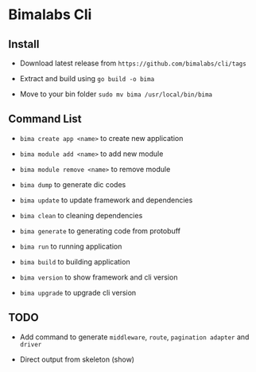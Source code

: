 # Bimalabs Cli

## Install

- Download latest release from `https://github.com/bimalabs/cli/tags`

- Extract and build using `go build -o bima`

- Move to your bin folder `sudo mv bima /usr/local/bin/bima`

## Command List

- `bima create app <name>` to create new application

- `bima module add <name>` to add new module

- `bima module remove <name>` to remove module

- `bima dump` to generate dic codes

- `bima update` to update framework and dependencies

- `bima clean` to cleaning dependencies

- `bima generate` to generating code from protobuff

- `bima run` to running application

- `bima build` to building application

- `bima version` to show framework and cli version

- `bima upgrade` to upgrade cli version

## TODO

- Add command to generate `middleware`, `route`, `pagination adapter` and `driver`

- Direct output from skeleton (show)
